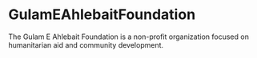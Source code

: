 ﻿# GulamEAhlebaitFoundation
The Gulam E Ahlebait Foundation is a non-profit organization focused on humanitarian aid and community development.
